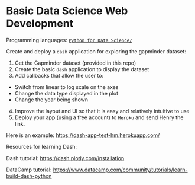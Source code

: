 # Basic Data Science Web Development

Programming languages: [`Python for Data Science/`](https://github.com/Bioinformatics-Research-Network/training-requirements/tree/main/Python%20for%20Data%20Science)

Create and deploy a `dash` application for exploring the gapminder dataset:

1. Get the Gapminder dataset (provided in this repo)
2. Create the basic `dash` application to display the dataset
3. Add callbacks that allow the user to:
- Switch from linear to log scale on the axes
- Change the data type displayed in the plot
- Change the year being shown
4. Improve the layout and UI so that it is easy and relatively intuitive to use
5. Deploy your app (using a free account) to `Heroku` and send Henry the link. 

Here is an example: https://dash-app-test-hm.herokuapp.com/

Resources for learning Dash:

Dash tutorial: https://dash.plotly.com/installation

DataCamp tutorial: https://www.datacamp.com/community/tutorials/learn-build-dash-python
